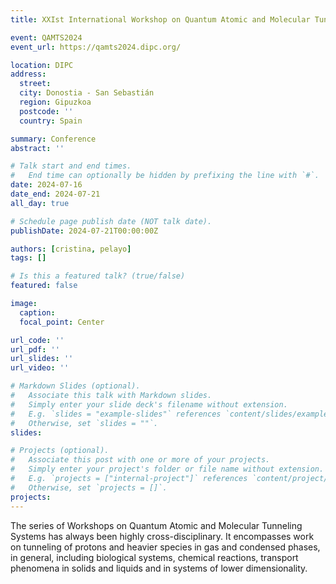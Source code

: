 ```yaml
---
title: XXIst International Workshop on Quantum Atomic and Molecular Tunneling Systems (QAMTS2024)

event: QAMTS2024
event_url: https://qamts2024.dipc.org/

location: DIPC
address:
  street:
  city: Donostia - San Sebastián
  region: Gipuzkoa
  postcode: ''
  country: Spain

summary: Conference
abstract: ''

# Talk start and end times.
#   End time can optionally be hidden by prefixing the line with `#`.
date: 2024-07-16
date_end: 2024-07-21
all_day: true

# Schedule page publish date (NOT talk date).
publishDate: 2024-07-21T00:00:00Z

authors: [cristina, pelayo]
tags: []

# Is this a featured talk? (true/false)
featured: false

image:
  caption:
  focal_point: Center

url_code: ''
url_pdf: ''
url_slides: ''
url_video: ''

# Markdown Slides (optional).
#   Associate this talk with Markdown slides.
#   Simply enter your slide deck's filename without extension.
#   E.g. `slides = "example-slides"` references `content/slides/example-slides.md`.
#   Otherwise, set `slides = ""`.
slides:

# Projects (optional).
#   Associate this post with one or more of your projects.
#   Simply enter your project's folder or file name without extension.
#   E.g. `projects = ["internal-project"]` references `content/project/deep-learning/index.md`.
#   Otherwise, set `projects = []`.
projects:
---
```


The series of Workshops on Quantum Atomic and Molecular Tunneling Systems has always been highly cross-disciplinary.
It encompasses work on tunneling of protons and heavier species in gas and condensed phases, in general, including biological systems, chemical reactions, transport phenomena in solids and liquids and in systems of lower dimensionality.
